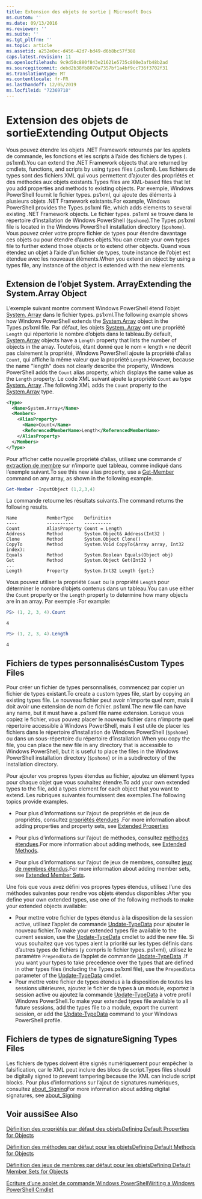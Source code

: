 ```yaml
---
title: Extension des objets de sortie | Microsoft Docs
ms.custom: ''
ms.date: 09/13/2016
ms.reviewer: ''
ms.suite: ''
ms.tgt_pltfrm: ''
ms.topic: article
ms.assetid: a252e0ec-d456-42d7-bd49-d6b8bc57f388
caps.latest.revision: 11
ms.openlocfilehash: 9c9d50c880f843e21621e5735c800e3afb48b2ad
ms.sourcegitcommit: debd2b38fb8070a7357bf1a4bf9cc736f3702f31
ms.translationtype: MT
ms.contentlocale: fr-FR
ms.lasthandoff: 12/05/2019
ms.locfileid: "72369718"
---
```

# <a name="extending-output-objects"></a><span data-ttu-id="6bb32-102">Extension des objets de sortie</span><span class="sxs-lookup"><span data-stu-id="6bb32-102">Extending Output Objects</span></span>

<span data-ttu-id="6bb32-103">Vous pouvez étendre les objets .NET Framework retournés par les applets de commande, les fonctions et les scripts à l’aide des fichiers de types (. ps1xml).</span><span class="sxs-lookup"><span data-stu-id="6bb32-103">You can extend the .NET Framework objects that are returned by cmdlets, functions, and scripts by using types files (.ps1xml).</span></span> <span data-ttu-id="6bb32-104">Les fichiers de types sont des fichiers XML qui vous permettent d’ajouter des propriétés et des méthodes aux objets existants.</span><span class="sxs-lookup"><span data-stu-id="6bb32-104">Types files are XML-based files that let you add properties and methods to existing objects.</span></span> <span data-ttu-id="6bb32-105">Par exemple, Windows PowerShell fournit le fichier types. ps1xml, qui ajoute des éléments à plusieurs objets .NET Framework existants.</span><span class="sxs-lookup"><span data-stu-id="6bb32-105">For example, Windows PowerShell provides the Types.ps1xml file, which adds elements to several existing .NET Framework objects.</span></span> <span data-ttu-id="6bb32-106">Le fichier types. ps1xml se trouve dans le répertoire d’installation de Windows PowerShell (`$pshome`).</span><span class="sxs-lookup"><span data-stu-id="6bb32-106">The Types.ps1xml file is located in the Windows PowerShell installation directory (`$pshome`).</span></span> <span data-ttu-id="6bb32-107">Vous pouvez créer votre propre fichier de types pour étendre davantage ces objets ou pour étendre d’autres objets.</span><span class="sxs-lookup"><span data-stu-id="6bb32-107">You can create your own types file to further extend those objects or to extend other objects.</span></span> <span data-ttu-id="6bb32-108">Quand vous étendez un objet à l’aide d’un fichier de types, toute instance de l’objet est étendue avec les nouveaux éléments.</span><span class="sxs-lookup"><span data-stu-id="6bb32-108">When you extend an object by using a types file, any instance of the object is extended with the new elements.</span></span>

## <a name="extending-the-systemarray-object"></a><span data-ttu-id="6bb32-109">Extension de l’objet System. Array</span><span class="sxs-lookup"><span data-stu-id="6bb32-109">Extending the System.Array Object</span></span>

<span data-ttu-id="6bb32-110">L’exemple suivant montre comment Windows PowerShell étend l’objet [System. Array](/dotnet/api/System.Array) dans le fichier types. ps1xml.</span><span class="sxs-lookup"><span data-stu-id="6bb32-110">The following example shows how Windows PowerShell extends the [System.Array](/dotnet/api/System.Array) object in the Types.ps1xml file.</span></span> <span data-ttu-id="6bb32-111">Par défaut, les objets [System. Array](/dotnet/api/System.Array) ont une propriété `Length` qui répertorie le nombre d’objets dans le tableau.</span><span class="sxs-lookup"><span data-stu-id="6bb32-111">By default, [System.Array](/dotnet/api/System.Array) objects have a `Length` property that lists the number of objects in the array.</span></span> <span data-ttu-id="6bb32-112">Toutefois, étant donné que le nom « length » ne décrit pas clairement la propriété, Windows PowerShell ajoute la propriété d’alias `Count`, qui affiche la même valeur que la propriété `Length`.</span><span class="sxs-lookup"><span data-stu-id="6bb32-112">However, because the name "length" does not clearly describe the property, Windows PowerShell adds the `Count` alias property, which displays the same value as the `Length` property.</span></span> <span data-ttu-id="6bb32-113">Le code XML suivant ajoute la propriété `Count` au type [System. Array](/dotnet/api/System.Array) .</span><span class="sxs-lookup"><span data-stu-id="6bb32-113">The following XML adds the `Count` property to the [System.Array](/dotnet/api/System.Array) type.</span></span>

```xml
<Type>
  <Name>System.Array</Name>
  <Members>
    <AliasProperty>
      <Name>Count</Name>
      <ReferencedMemberName>Length</ReferencedMemberName>
    </AliasProperty>
  </Members>
</Type>

```

<span data-ttu-id="6bb32-114">Pour afficher cette nouvelle propriété d’alias, utilisez une commande d' [extraction de membre](/powershell/module/Microsoft.PowerShell.Utility/Get-Member) sur n’importe quel tableau, comme indiqué dans l’exemple suivant.</span><span class="sxs-lookup"><span data-stu-id="6bb32-114">To see this new alias property, use a [Get-Member](/powershell/module/Microsoft.PowerShell.Utility/Get-Member) command on any array, as shown in the following example.</span></span>

```powershell
Get-Member -InputObject (1,2,3,4)
```

<span data-ttu-id="6bb32-115">La commande retourne les résultats suivants.</span><span class="sxs-lookup"><span data-stu-id="6bb32-115">The command returns the following results.</span></span>
```output
Name           MemberType    Definition
----           ----------    ----------
Count          AliasProperty Count = Length
Address        Method        System.Object& Address(Int32 )
Clone          Method        System.Object Clone()
CopyTo         Method        System.Void CopyTo(Array array, Int32 index):
Equals         Method        System.Boolean Equals(Object obj)
Get            Method        System.Object Get(Int32 )
...
Length         Property      System.Int32 Length {get;}
```
<span data-ttu-id="6bb32-116">Vous pouvez utiliser la propriété `Count` ou la propriété `Length` pour déterminer le nombre d’objets contenus dans un tableau.</span><span class="sxs-lookup"><span data-stu-id="6bb32-116">You can use either the `Count` property or the `Length` property to determine how many objects are in an array.</span></span> <span data-ttu-id="6bb32-117">Par exemple :</span><span class="sxs-lookup"><span data-stu-id="6bb32-117">For example:</span></span>

```powershell
PS> (1, 2, 3, 4).Count
```

```output
4
```

```powershell
PS> (1, 2, 3, 4).Length
```

```output
4
```

## <a name="custom-types-files"></a><span data-ttu-id="6bb32-118">Fichiers de types personnalisés</span><span class="sxs-lookup"><span data-stu-id="6bb32-118">Custom Types Files</span></span>

<span data-ttu-id="6bb32-119">Pour créer un fichier de types personnalisés, commencez par copier un fichier de types existant.</span><span class="sxs-lookup"><span data-stu-id="6bb32-119">To create a custom types file, start by copying an existing types file.</span></span> <span data-ttu-id="6bb32-120">Le nouveau fichier peut avoir n’importe quel nom, mais il doit avoir une extension de nom de fichier. ps1xml.</span><span class="sxs-lookup"><span data-stu-id="6bb32-120">The new file can have any name, but it must have a .ps1xml file name extension.</span></span> <span data-ttu-id="6bb32-121">Lorsque vous copiez le fichier, vous pouvez placer le nouveau fichier dans n’importe quel répertoire accessible à Windows PowerShell, mais il est utile de placer les fichiers dans le répertoire d’installation de Windows PowerShell (`$pshome`) ou dans un sous-répertoire du répertoire d’installation.</span><span class="sxs-lookup"><span data-stu-id="6bb32-121">When you copy the file, you can place the new file in any directory that is accessible to Windows PowerShell, but it is useful to place the files in the Windows PowerShell installation directory (`$pshome`) or in a subdirectory of the installation directory.</span></span>

<span data-ttu-id="6bb32-122">Pour ajouter vos propres types étendus au fichier, ajoutez un élément types pour chaque objet que vous souhaitez étendre.</span><span class="sxs-lookup"><span data-stu-id="6bb32-122">To add your own extended types to the file, add a types element for each object that you want to extend.</span></span> <span data-ttu-id="6bb32-123">Les rubriques suivantes fournissent des exemples.</span><span class="sxs-lookup"><span data-stu-id="6bb32-123">The following topics provide examples.</span></span>

- <span data-ttu-id="6bb32-124">Pour plus d’informations sur l’ajout de propriétés et de jeux de propriétés, consultez [propriétés étendues](./extending-properties-for-objects.md) .</span><span class="sxs-lookup"><span data-stu-id="6bb32-124">For more information about adding properties and property sets, see [Extended Properties](./extending-properties-for-objects.md)</span></span>

- <span data-ttu-id="6bb32-125">Pour plus d’informations sur l’ajout de méthodes, consultez [méthodes étendues](./defining-default-methods-for-objects.md).</span><span class="sxs-lookup"><span data-stu-id="6bb32-125">For more information about adding methods, see [Extended Methods](./defining-default-methods-for-objects.md).</span></span>

- <span data-ttu-id="6bb32-126">Pour plus d’informations sur l’ajout de jeux de membres, consultez [jeux de membres étendus](./defining-default-member-sets-for-objects.md).</span><span class="sxs-lookup"><span data-stu-id="6bb32-126">For more information about adding member sets, see [Extended Member Sets](./defining-default-member-sets-for-objects.md).</span></span>

<span data-ttu-id="6bb32-127">Une fois que vous avez défini vos propres types étendus, utilisez l’une des méthodes suivantes pour rendre vos objets étendus disponibles :</span><span class="sxs-lookup"><span data-stu-id="6bb32-127">After you define your own extended types, use one of the following methods to make your extended objects available:</span></span>

- <span data-ttu-id="6bb32-128">Pour mettre votre fichier de types étendus à la disposition de la session active, utilisez l’applet de commande [Update-TypeData](/powershell/module/Microsoft.PowerShell.Utility/Update-TypeData) pour ajouter le nouveau fichier.</span><span class="sxs-lookup"><span data-stu-id="6bb32-128">To make your extended types file available to the current session, use the [Update-TypeData](/powershell/module/Microsoft.PowerShell.Utility/Update-TypeData) cmdlet to add the new file.</span></span> <span data-ttu-id="6bb32-129">Si vous souhaitez que vos types aient la priorité sur les types définis dans d’autres types de fichiers (y compris le fichier types. ps1xml), utilisez le paramètre `PrependData` de l’applet de commande [Update-TypeData](/powershell/module/Microsoft.PowerShell.Utility/Update-TypeData) .</span><span class="sxs-lookup"><span data-stu-id="6bb32-129">If you want your types to take precedence over the types that are defined in other types files (including the Types.ps1xml file), use the `PrependData` parameter of the [Update-TypeData](/powershell/module/Microsoft.PowerShell.Utility/Update-TypeData) cmdlet.</span></span>
- <span data-ttu-id="6bb32-130">Pour mettre votre fichier de types étendus à la disposition de toutes les sessions ultérieures, ajoutez le fichier de types à un module, exportez la session active ou ajoutez la commande [Update-TypeData](/powershell/module/Microsoft.PowerShell.Utility/Update-TypeData) à votre profil Windows PowerShell.</span><span class="sxs-lookup"><span data-stu-id="6bb32-130">To make your extended types file available to all future sessions, add the types file to a module, export the current session, or add the [Update-TypeData](/powershell/module/Microsoft.PowerShell.Utility/Update-TypeData) command to your Windows PowerShell profile.</span></span>

## <a name="signing-types-files"></a><span data-ttu-id="6bb32-131">Fichiers de types de signature</span><span class="sxs-lookup"><span data-stu-id="6bb32-131">Signing Types Files</span></span>

<span data-ttu-id="6bb32-132">Les fichiers de types doivent être signés numériquement pour empêcher la falsification, car le XML peut inclure des blocs de script.</span><span class="sxs-lookup"><span data-stu-id="6bb32-132">Types files should be digitally signed to prevent tampering because the XML can include script blocks.</span></span> <span data-ttu-id="6bb32-133">Pour plus d’informations sur l’ajout de signatures numériques, consultez [about_Signing](/powershell/module/microsoft.powershell.core/about/about_signing)</span><span class="sxs-lookup"><span data-stu-id="6bb32-133">For more information about adding digital signatures, see [about_Signing](/powershell/module/microsoft.powershell.core/about/about_signing)</span></span>

## <a name="see-also"></a><span data-ttu-id="6bb32-134">Voir aussi</span><span class="sxs-lookup"><span data-stu-id="6bb32-134">See Also</span></span>

[<span data-ttu-id="6bb32-135">Définition des propriétés par défaut des objets</span><span class="sxs-lookup"><span data-stu-id="6bb32-135">Defining Default Properties for Objects</span></span>](./extending-properties-for-objects.md)

[<span data-ttu-id="6bb32-136">Définition des méthodes par défaut pour les objets</span><span class="sxs-lookup"><span data-stu-id="6bb32-136">Defining Default Methods for Objects</span></span>](./defining-default-methods-for-objects.md)

[<span data-ttu-id="6bb32-137">Définition des jeux de membres par défaut pour les objets</span><span class="sxs-lookup"><span data-stu-id="6bb32-137">Defining Default Member Sets for Objects</span></span>](./defining-default-member-sets-for-objects.md)

[<span data-ttu-id="6bb32-138">Écriture d’une applet de commande Windows PowerShell</span><span class="sxs-lookup"><span data-stu-id="6bb32-138">Writing a Windows PowerShell Cmdlet</span></span>](./writing-a-windows-powershell-cmdlet.md)
